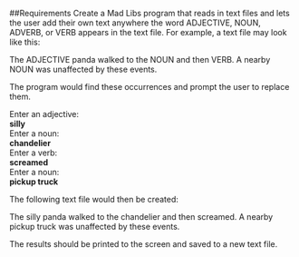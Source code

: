 
##Requirements
Create a Mad Libs program that reads in text files and lets the user add their own text anywhere the word ADJECTIVE, NOUN, ADVERB, or VERB appears in the text file. For example, a text file may look like this:

The ADJECTIVE panda walked to the NOUN and then VERB. A nearby NOUN was
unaffected by these events.

The program would find these occurrences and prompt the user to replace them.

Enter an adjective:  
**silly**  
Enter a noun:  
**chandelier**  
Enter a verb:  
**screamed**  
Enter a noun:  
**pickup truck**  

The following text file would then be created:

The silly panda walked to the chandelier and then screamed. A nearby pickup
truck was unaffected by these events.

The results should be printed to the screen and saved to a new text file.